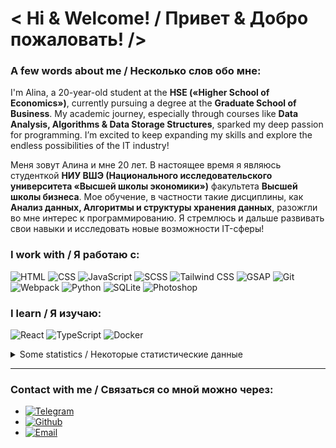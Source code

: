 <h1> < Hi & Welcome! / Привет & Добро пожаловать! /> </h1>

### A few words about me / Несколько слов обо мне:
I'm Alina, a 20-year-old student at the **HSE («Higher School of Economics»)**, currently pursuing a degree at the **Graduate School of Business**. My academic journey, especially through courses like **Data Analysis, Algorithms & Data Storage Structures**, sparked my deep passion for programming. I’m excited to keep expanding my skills and explore the endless possibilities of the IT industry!

Меня зовут Алина и мне 20 лет. В настоящее время я являюсь студенткой **НИУ ВШЭ (Национального исследовательского университета «Высшей школы экономики»)** факультета **Высшей школы бизнеса**. Мое обучение, в частности такие дисциплины, как **Анализ данных, Алгоритмы и структуры хранения данных**, разожгли во мне интерес к программированию. Я стремлюсь и дальше развивать свои навыки и исследовать новые возможности IT-сферы!

### I work with / Я работаю с:
![HTML](https://img.shields.io/badge/HTML-E34F26?logo=html5&logoColor=d85431&color=22262b)
![CSS](https://img.shields.io/badge/CSS-1572B6?logo=css3&logoColor=2496ED&color=22262b)
![JavaScript](https://img.shields.io/badge/JavaScript-F7DF1E?logo=javascript&logoColor=ecd633&color=22262b)
![SCSS](https://img.shields.io/badge/SCSS-CC6699?logo=sass&logoColor=c46896&color=22262b)
![Tailwind CSS](https://img.shields.io/badge/Tailwind_CSS-38B2AC?logo=tailwind-css&logoColor=38bdf9&color=22262b)
![GSAP](https://img.shields.io/badge/GSAP-88CE02?logo=greensock&logoColor=8bc929&color=22262b)
![Git](https://img.shields.io/badge/Git-F05032?logo=git&logoColor=d85431&color=22262b)
![Webpack](https://img.shields.io/badge/Webpack-4F4F4F?logo=webpack&logoColor=74aecb&color=22262b)
![Python](https://img.shields.io/badge/Python-3776AB?logo=python&logoColor=3776AB&color=22262b)
![SQLite](https://img.shields.io/badge/SQLite-003B57?logo=sqlite&logoColor=white&color=22262b)
![Photoshop](https://img.shields.io/badge/Photoshop-31A8FF?logo=adobephotoshop&logoColor=31A8FF&color=22262b)

### I learn / Я изучаю:
![React](https://img.shields.io/badge/React-20232A?logo=react&logoColor=61DAFB&color=22262b)
![TypeScript](https://img.shields.io/badge/TypeScript-3178C6?logo=typescript&logoColor=3178C6&color=22262b)
![Docker](https://img.shields.io/badge/-Docker-2496ED?logo=docker&logoColor=2496ED&color=22262b)

<details>
<summary> Some statistics / Некоторые статистические данные </summary>

  <p align="center">
    <img src="https://github-readme-stats.vercel.app/api?username=Pipchenkovaa&title_color=f0f6fb&text_color=9198a1&icon_color=4493f8&bg_color=0d1116&show_icons=true&hide=issues&hide_border=true&count_private=true">
    <img src="https://github-readme-streak-stats.herokuapp.com/?user=Pipchenkovaa&theme=dark&background=0d1116&hide_border=true">
  </p>
  
</details>

---

### Contact with me / Связаться со мной можно через:

- [![Telegram](https://img.shields.io/badge/-@pip_ch-blue?style=flat&logo=telegram&logoColor=blue&labelColor=FFFAFA&color=FFFAFA&link=https://t.me/@pip_ch)](https://t.me/@pip_ch)
- [![Github](https://img.shields.io/badge/-@Pipchenkovaa-24292e?style=flat&logo=Github&logoColor=22262b&color=FFFAFA&link=https://github.com/Pipchenkovaa)](https://github.com/Pipchenkovaa/)
- [![Email](https://img.shields.io/badge/-pipchenkova0701@gmail.com-red?style=flat&logo=gmail&labelColor=FFFAFA&color=FFFAFA)](mailto:pipchenkova0701@gmail.com)
